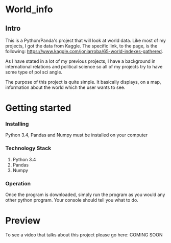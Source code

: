 # World_info
## Intro

This is a Python/Panda's project that will look at world data. Like most of my
projects, I got the data from Kaggle. The specific link, to the page, is the
following: https://www.kaggle.com/joniarroba/65-world-indexes-gathered. 

As I have stated in a lot of my previous projects, I have a background in
international relations and political science so all of my projects try to have
some type of pol sci angle.

The purpose of this project is quite simple. It basically displays, on a map,
information about the world which the user wants to see.


# Getting started
### Installing
Python 3.4, Pandas and Numpy must be installed on your computer

### Technology Stack

1. Python 3.4
2. Pandas
3. Numpy

### Operation

Once the program is downloaded, simply run the program as you would any other python program.
Your console should tell you what to do.

# Preview

To see a video that talks about this project please go here: COMING SOON
